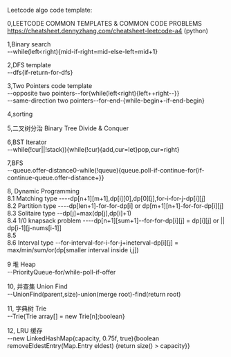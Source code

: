 Leetcode algo code template:

0,LEETCODE COMMON TEMPLATES & COMMON CODE PROBLEMS
https://cheatsheet.dennyzhang.com/cheatsheet-leetcode-a4 (python)

1,Binary search   
--while(left<right){mid-if-right=mid-else-left=mid+1}

2,DFS template                                                                                                            
--dfs{if-return-for-dfs}

3,Two Pointers code template                                           
--opposite two pointers--for{while(left<right){left++right--}}                                  
--same-direction two pointers--for-end-{while-begin+-if-end-begin}
        
4,sorting

5,⼆叉树分治 Binary Tree Divide & Conquer

6,BST Iterator                                                 
--while(!cur||!stack)){while(!cur){add,cur=let}pop,cur=right}

7,BFS                                                       
--queue.offer-distance0-while(!queue){queue.poll-if-continue-for{if-continue-queue.offer-distance+}}
    
8, Dynamic Programming                                                                            
8.1 Matching type ----dp[n+1][m+1],dp[i][0],dp[0][j],for-i-for-j-dp[i][j]                                                                                
8.2 Partition type  ----dp[len+1]-for-for-dp[i] or dp[m+1][n+1]-for-for-dp[i][j]                                                                                
8.3 Solitaire type --dp[j]=max(dp[j],dp[i]+1)                                                               
8.4 1/0 knapsack problem ----dp[n+1][sum+1]--for-for-dp[i][j] = dp[i][j] or || dp[i-1][j-nums[i-1]]                                             
8.5                                                                                                                                                     
8.6 Interval type --for-interval-for-i-for-j+ineterval-dp[i][j] = max/min/sum/or(dp[smaller interval inside i,j])
                                                                                                            
9 堆 Heap                                                         
--PriorityQueue-for/while-poll-if-offer                                        
                                                                       
10, 并查集 Union Find                                                                                               
--UnionFind(parent,size)-union(merge root)-find(return root)                                                       
                                                                                                            
11, 字典树 Trie                                                      
--Trie{Trie array[] = new Trie[n];boolean}
                                      
12, LRU 缓存                                                             
--new LinkedHashMap(capacity, 0.75f, true){boolean removeEldestEntry(Map.Entry eldest) {return size() > capacity}}
